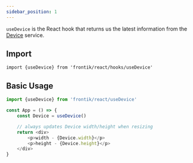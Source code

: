 ```yaml
---
sidebar_position: 1
---
```


`useDevice` is the React hook that returns us the latest information from the [Device](/docs/Device) service.

## Import

```
import {useDevice} from 'frontik/react/hooks/useDevice'
```

## Basic Usage

```js
import {useDevice} from 'frontik/react/useDevice'

const App = () => {
    const Device = useDevice()

    // always updates Device width/height when resizing
    return <div>
        <p>width - {Device.width}</p>
        <p>height - {Device.height}</p>
    </div>
}

```